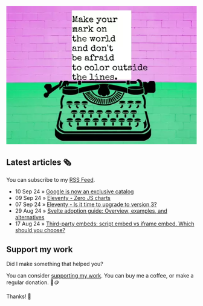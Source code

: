 ![animated image showing a typewriter typing out the following message: leave your mark on the world and dont be afraid to color outside of the lines. The word outside goes outside of the piece of paper](img/mark-on-the-world.webp)

## Latest articles 🗞️

You can subscribe to my [RSS Feed](https://www.roboleary.net/feed.xml).

<!-- BLOG:START -->
 - 10 Sep 24 » [Google is now an exclusive catalog](https://www.roboleary.net/blog/google-exclusive/)
 - 09 Sep 24 » [Eleventy - Zero JS charts](https://www.roboleary.net/blog/eleventy-charts/)
 - 07 Sep 24 » [Eleventy - Is it time to upgrade to version 3?](https://www.roboleary.net/blog/eleventy-upgrade-v3/)
 - 29 Aug 24 » [Svelte adoption guide: Overview, examples, and alternatives](https://blog.logrocket.com/svelte-adoption-guide/)
 - 17 Aug 24 » [Third-party embeds: script embed vs iframe embed. Which should you choose?](https://www.roboleary.net/blog/code-embeds/)<!-- BLOG:END -->

## Support my work

Did I make something that helped you?

You can consider [supporting my work](https://ko-fi.com/roboleary). You can buy me a coffee, or make a regular donation. 🌈🪙

Thanks! 🙏
